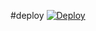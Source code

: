 #deploy
[![Deploy](https://www.herokucdn.com/deploy/button.svg)](https://heroku.com/deploy?template=https://github.com/yusu0/mengyusup/)
